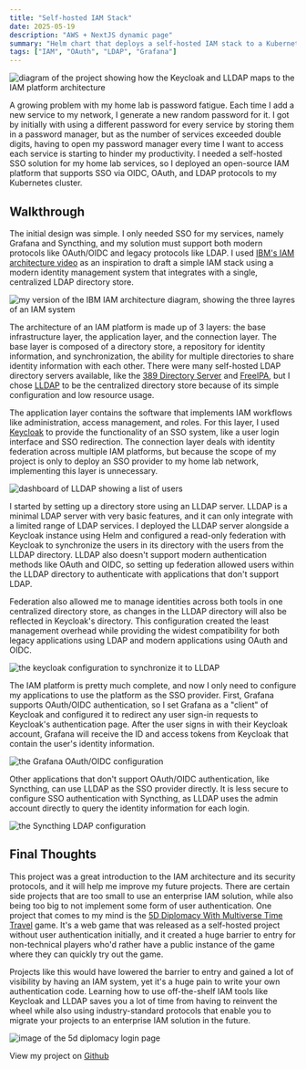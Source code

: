 ```yaml
---
title: "Self-hosted IAM Stack"
date: 2025-05-19
description: "AWS + NextJS dynamic page"
summary: "Helm chart that deploys a self-hosted IAM stack to a Kubernetes cluster which can authenticate applications using OAuth and LDAP for authentication."
tags: ["IAM", "OAuth", "LDAP", "Grafana"]
---
```

![diagram of the project showing how the Keycloak and LLDAP maps to the IAM platform architecture](thumbnail.webp)

A growing problem with my home lab is password fatigue. Each time I add a new service to my network, I generate a new random password for it. I got by initially with using a different password for every service by storing them in a password manager, but as the number of services exceeded double digits, having to open my password manager every time I want to access each service is starting to hinder my productivity. I needed a self-hosted SSO solution for my home lab services, so I deployed an open-source IAM platform that supports SSO via OIDC, OAuth, and LDAP protocols to my Kubernetes cluster.

## Walkthrough
The initial design was simple. I only needed SSO for my services, namely Grafana and Syncthing, and my solution must support both modern protocols like OAuth/OIDC and legacy protocols like LDAP. I used [IBM's IAM architecture video](https://youtu.be/5uNifnVlBy4?si=C2xiKW8gnUEgNrNV) as an inspiration to draft a simple IAM stack using a modern identity management system that integrates with a single, centralized LDAP directory store.


![my version of the IBM IAM architecture diagram, showing the three layres of an IAM system](ibm_diagram.webp)

The architecture of an IAM platform is made up of 3 layers: the base infrastructure layer, the application layer, and the connection layer. The base layer is composed of a directory store, a repository for identity information, and synchronization, the ability for multiple directories to share identity information with each other. There were many self-hosted LDAP directory servers available, like the [389 Directory Server](https://www.port389.org/) and [FreeIPA](https://www.freeipa.org/page/Main_Page), but I chose [LLDAP](https://github.com/lldap/lldap) to be the centralized directory store because of its simple configuration and low resource usage.

The application layer contains the software that implements IAM workflows like administration, access management, and roles. For this layer, I used [Keycloak](https://www.keycloak.org/) to provide the functionality of an SSO system, like a user login interface and SSO redirection. The connection layer deals with identity federation across multiple IAM platforms, but because the scope of my project is only to deploy an SSO provider to my home lab network, implementing this layer is unnecessary.


![dashboard of LLDAP showing a list of users](lldap.webp)

I started by setting up a directory store using an LLDAP server. LLDAP is a minimal LDAP server with very basic features, and it can only integrate with a limited range of LDAP services. I deployed the LLDAP server alongside a Keycloak instance using Helm and configured a read-only federation with Keycloak to synchronize the users in its directory with the users from the LLDAP directory. LLDAP also doesn't support modern authentication methods like OAuth and OIDC, so setting up federation allowed users within the LLDAP directory to authenticate with applications that don't support LDAP.

Federation also allowed me to manage identities across both tools in one centralized directory store, as changes in the LLDAP directory will also be reflected in Keycloak's directory. This configuration created the least management overhead while providing the widest compatibility for both legacy applications using LDAP and modern applications using OAuth and OIDC.


![the keycloak configuration to synchronize it to LLDAP](keycloak.webp)

The IAM platform is pretty much complete, and now I only need to configure my applications to use the platform as the SSO provider. First, Grafana supports OAuth/OIDC authentication, so I set Grafana as a "client" of Keycloak and configured it to redirect any user sign-in requests to Keycloak's authentication page. After the user signs in with their Keycloak account, Grafana will receive the ID and access tokens from Keycloak that contain the user's identity information.


![the Grafana OAuth/OIDC configuration](grafana.webp)

Other applications that don't support OAuth/OIDC authentication, like Syncthing, can use LLDAP as the SSO provider directly. It is less secure to configure SSO authentication with Syncthing, as LLDAP uses the admin account directly to query the identity information for each login.


![the Syncthing LDAP configuration](syncthing.webp)

## Final Thoughts
This project was a great introduction to the IAM architecture and its security protocols, and it will help me improve my future projects. There are certain side projects that are too small to use an enterprise IAM solution, while also being too big to not implement some form of user authentication. One project that comes to my mind is the [5D Diplomacy With Multiverse Time Travel](https://github.com/Oliveriver/5d-diplomacy-with-multiverse-time-travel) game. It's a web game that was released as a self-hosted project without user authentication initially, and it created a huge barrier to entry for non-technical players who'd rather have a public instance of the game where they can quickly try out the game.

Projects like this would have lowered the barrier to entry and gained a lot of visibility by having an IAM system, yet it's a huge pain to write your own authentication code. Learning how to use off-the-shelf IAM tools like Keycloak and LLDAP saves you a lot of time from having to reinvent the wheel while also using industry-standard protocols that enable you to migrate your projects to an enterprise IAM solution in the future.

![image of the 5d diplomacy login page](5ddiplomacy.webp)

View my project on [Github](https://github.com/patimapoochai/self-hosted-iam)